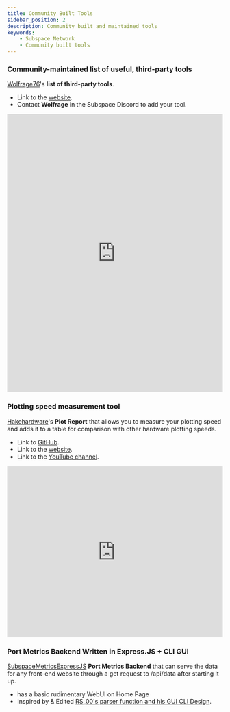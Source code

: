 ```yaml
---
title: Community Built Tools
sidebar_position: 2
description: Community built and maintained tools
keywords:
    - Subspace Network
    - Community built tools
---
```


### Community-maintained list of useful, third-party tools

[Wolfrage76](https://github.com/wolfrage76)'s **list of third-party tools**. 
- Link to the [website](https://subspace.ifhya.com/).
- Contact **Wolfrage** in the Subspace Discord to add your tool.

<iframe src="https://subspace.ifhya.com/" width="100%" height="650px" frameborder="0" scrolling="auto"></iframe>

### Plotting speed measurement tool

[Hakehardware](https://github.com/hakehardware)'s **Plot Report** that allows you to measure your plotting speed and adds it to a table for comparison with other hardware plotting speeds. 
- Link to [GitHub](https://github.com/hakehardware/plotreport).
- Link to the [website](https://plotreport.hakedev.com/).
- Link to the [YouTube channel](https://www.youtube.com/channel/UCakvG7QQp4oL0Rtpiei1yKg).

<iframe src="https://plotreport.hakedev.com/" width="100%" height="400px" frameborder="0" scrolling="auto"></iframe>

### Port Metrics Backend Written in Express.JS + CLI GUI 
[SubspaceMetricsExpressJS](https://github.com/jw287962/subspaceMetricsExpress) **Port Metrics Backend** that can serve the data for any front-end website through a get request to /api/data after starting it up.
  - has a basic rudimentary WebUI on Home Page
  - Inspired by & Edited [RS_00's parser function and his GUI CLI Design](https://github.com/irbujam/ss_log_event_monitor).
